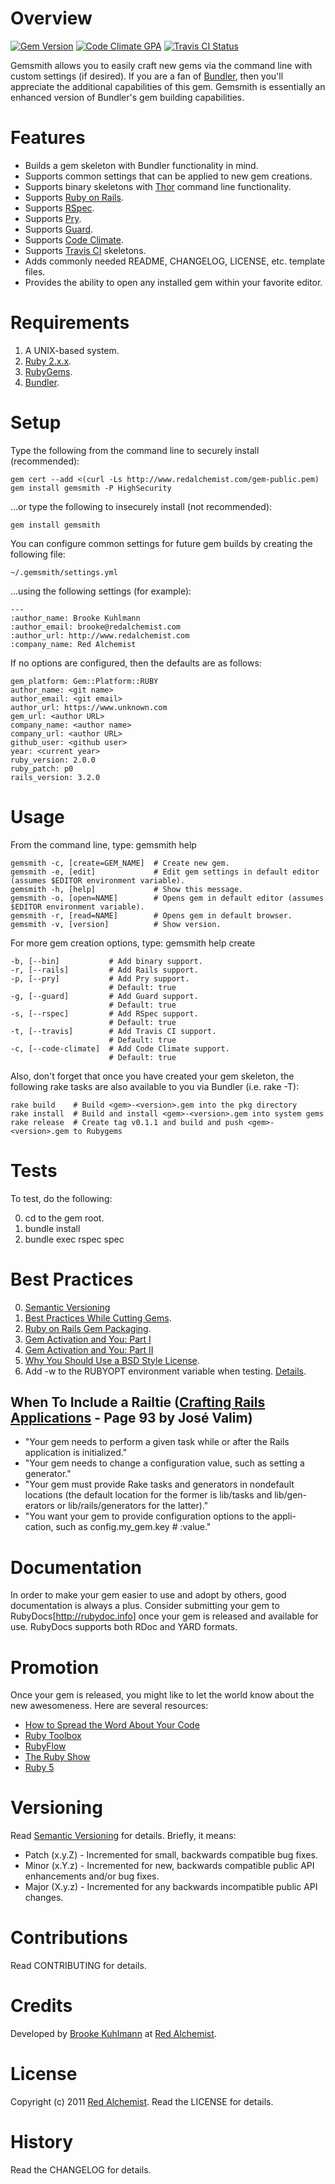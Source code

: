 # Overview

[![Gem Version](https://badge.fury.io/rb/gemsmith.png)](http://badge.fury.io/rb/gemsmith)
[![Code Climate GPA](https://codeclimate.com/github/bkuhlmann/gemsmith.png)](https://codeclimate.com/github/bkuhlmann/gemsmith)
[![Travis CI Status](https://secure.travis-ci.org/bkuhlmann/gemsmith.png)](http://travis-ci.org/bkuhlmann/gemsmith)

Gemsmith allows you to easily craft new gems via the command line with custom settings (if desired). If you are
a fan of [Bundler](https://github.com/carlhuda/bundler), then you'll appreciate the additional capabilities of this
gem. Gemsmith is essentially an enhanced version of Bundler's gem building capabilities.

# Features

* Builds a gem skeleton with Bundler functionality in mind.
* Supports common settings that can be applied to new gem creations.
* Supports binary skeletons with [Thor](https://github.com/wycats/thor) command line functionality.
* Supports [Ruby on Rails](http://rubyonrails.org).
* Supports [RSpec](http://rspec.info).
* Supports [Pry](http://pryrepl.org).
* Supports [Guard](https://github.com/guard/guard).
* Supports [Code Climate](https://codeclimate.com).
* Supports [Travis CI](http://travis-ci.org) skeletons.
* Adds commonly needed README, CHANGELOG, LICENSE, etc. template files.
* Provides the ability to open any installed gem within your favorite editor.

# Requirements

1. A UNIX-based system.
2. [Ruby 2.x.x](http://www.ruby-lang.org).
3. [RubyGems](http://rubygems.org).
4. [Bundler](https://github.com/carlhuda/bundler).

# Setup

Type the following from the command line to securely install (recommended):

    gem cert --add <(curl -Ls http://www.redalchemist.com/gem-public.pem)
    gem install gemsmith -P HighSecurity

...or type the following to insecurely install (not recommended):

    gem install gemsmith

You can configure common settings for future gem builds by creating the following file:

    ~/.gemsmith/settings.yml

...using the following settings (for example):

    ---
    :author_name: Brooke Kuhlmann
    :author_email: brooke@redalchemist.com
    :author_url: http://www.redalchemist.com
    :company_name: Red Alchemist

If no options are configured, then the defaults are as follows:

    gem_platform: Gem::Platform::RUBY
    author_name: <git name>
    author_email: <git email>
    author_url: https://www.unknown.com
    gem_url: <author URL>
    company_name: <author name>
    company_url: <author URL>
    github_user: <github user>
    year: <current year>
    ruby_version: 2.0.0
    ruby_patch: p0
    rails_version: 3.2.0

# Usage

From the command line, type: gemsmith help

    gemsmith -c, [create=GEM_NAME]  # Create new gem.
    gemsmith -e, [edit]             # Edit gem settings in default editor (assumes $EDITOR environment variable).
    gemsmith -h, [help]             # Show this message.
    gemsmith -o, [open=NAME]        # Opens gem in default editor (assumes $EDITOR environment variable).
    gemsmith -r, [read=NAME]        # Opens gem in default browser.
    gemsmith -v, [version]          # Show version.

For more gem creation options, type: gemsmith help create

    -b, [--bin]           # Add binary support.
    -r, [--rails]         # Add Rails support.
    -p, [--pry]           # Add Pry support.
                          # Default: true
    -g, [--guard]         # Add Guard support.
                          # Default: true
    -s, [--rspec]         # Add RSpec support.
                          # Default: true
    -t, [--travis]        # Add Travis CI support.
                          # Default: true
    -c, [--code-climate]  # Add Code Climate support.
                          # Default: true

Also, don't forget that once you have created your gem skeleton, the following rake tasks are also
available to you via Bundler (i.e. rake -T):

    rake build    # Build <gem>-<version>.gem into the pkg directory
    rake install  # Build and install <gem>-<version>.gem into system gems
    rake release  # Create tag v0.1.1 and build and push <gem>-<version>.gem to Rubygems

# Tests

To test, do the following:

0. cd to the gem root.
0. bundle install
0. bundle exec rspec spec

# Best Practices

0. [Semantic Versioning](http://semver.org)
0. [Best Practices While Cutting Gems](http://rubysource.com/crafting-rubies-best-practices-while-cutting-gems).
0. [Ruby on Rails Gem Packaging](http://weblog.rubyonrails.org/2009/9/1/gem-packaging-best-practices).
0. [Gem Activation and You: Part I](http://erik.hollensbe.org/2013/05/11/gem-activation-and-you)
0. [Gem Activation and You: Part II](http://erik.hollensbe.org/2013/05/15/gem-activation-and-you-part-2-bundler-and-binstubs)
0. [Why You Should Use a BSD Style License](http://www.freebsd.org/doc/en/articles/bsdl-gpl/article.html).
0. Add -w to the RUBYOPT environment variable when testing. [Details](http://avdi.org/devblog/2011/06/23/how-ruby-helps-you-fix-your-broken-code).

## When To Include a Railtie ([Crafting Rails Applications](http://pragprog.com/book/jvrails/crafting-rails-applications) - Page 93 by José Valim)

* "Your gem needs to perform a given task while or after the Rails application is initialized."
* "Your gem needs to change a configuration value, such as setting a generator."
* "Your gem must provide Rake tasks and generators in nondefault locations (the default location for the former is lib/tasks and lib/gen- erators or lib/rails/generators for the latter)."
* "You want your gem to provide configuration options to the appli- cation, such as config.my_gem.key # :value."

# Documentation

In order to make your gem easier to use and adopt by others, good documentation is always a plus. Consider submitting
your gem to RubyDocs[http://rubydoc.info] once your gem is released and available for use. RubyDocs supports both
RDoc and YARD formats.

# Promotion

Once your gem is released, you might like to let the world know about the new awesomeness. Here are several resources:

* [How to Spread the Word About Your Code](https://hacks.mozilla.org/2013/05/how-to-spread-the-word-about-your-code)
* [Ruby Toolbox](https://www.ruby-toolbox.com)
* [RubyFlow](http://www.rubyflow.com)
* [The Ruby Show](http://rubyshow.com)
* [Ruby 5](http://ruby5.envylabs.com)

# Versioning

Read [Semantic Versioning](http://semver.org) for details. Briefly, it means:

* Patch (x.y.Z) - Incremented for small, backwards compatible bug fixes.
* Minor (x.Y.z) - Incremented for new, backwards compatible public API enhancements and/or bug fixes.
* Major (X.y.z) - Incremented for any backwards incompatible public API changes.

# Contributions

Read CONTRIBUTING for details.

# Credits

Developed by [Brooke Kuhlmann](http://www.redalchemist.com) at [Red Alchemist](http://www.redalchemist.com).

# License

Copyright (c) 2011 [Red Alchemist](http://www.redalchemist.com).
Read the LICENSE for details.

# History

Read the CHANGELOG for details.
